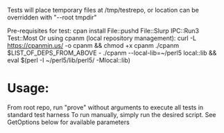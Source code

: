 Tests will place temporary files at /tmp/testrepo, or location can be overridden with "--root tmpdir"

Pre-requisites for test:  cpan install File::pushd File::Slurp IPC::Run3 Test::Most
Or using cpanm (local repository management):
    curl -L https://cpanmin.us/ -o cpanm && chmod +x cpanm
    ./cpanm $LIST_OF_DEPS_FROM_ABOVE
    - ./cpanm --local-lib=~/perl5 local::lib && eval $(perl -I ~/perl5/lib/perl5/ -Mlocal::lib)

# Usage:
   From root repo, run "prove" without arguments to execute all tests in standard test harness
   To run manually, simply run the desired script.
   See GetOptions below for available parameters


